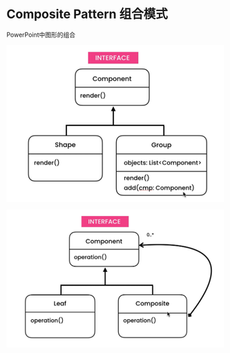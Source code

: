 # Composite Pattern 组合模式

PowerPoint中图形的组合

![image-20220421121547414](../../resources/image-20220421121547414.png)

![image-20220421121810359](../../resources/image-20220421121810359.png)